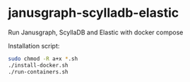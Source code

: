 # janusgraph-scylladb-elastic
Run Janusgraph, ScyllaDB and Elastic with docker compose

Installation script: 
```bash
sudo chmod -R a+x *.sh
./install-docker.sh
./run-containers.sh
```
